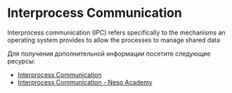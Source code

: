 # Interprocess Communication

Interprocess communication (IPC) refers specifically to the mechanisms an operating system provides to allow the processes to manage shared data

Для получения дополнительной информации посетите следующие ресурсы:

- [Interprocess Communication](https://www.geeksforgeeks.org/inter-process-communication-ipc/)
- [Interprocess Communication - Neso Academy](https://www.youtube.com/watch?v=dJuYKfR8vec)
